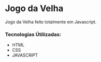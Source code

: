 # Jogo da Velha

Jogo da Velha feito totalmente em Javascript.

### Tecnologias Útilizadas:
<ul>
  <li>HTML</li>
  <li>CSS</li>
  <li>JAVASCRIPT</li>
</ul>
